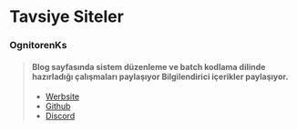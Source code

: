 # Tavsiye Siteler

### OgnitorenKs
> #### Blog sayfasında sistem düzenleme ve batch kodlama dilinde hazırladığı çalışmaları paylaşıyor Bilgilendirici içerikler paylaşıyor.
> - [Werbsite](https://ognitorenks.blogspot.com/)
> - [Github](https://github.com/OgnitorenKs)
> - [Discord](https://discord.gg/7hbzSGTYeZ)